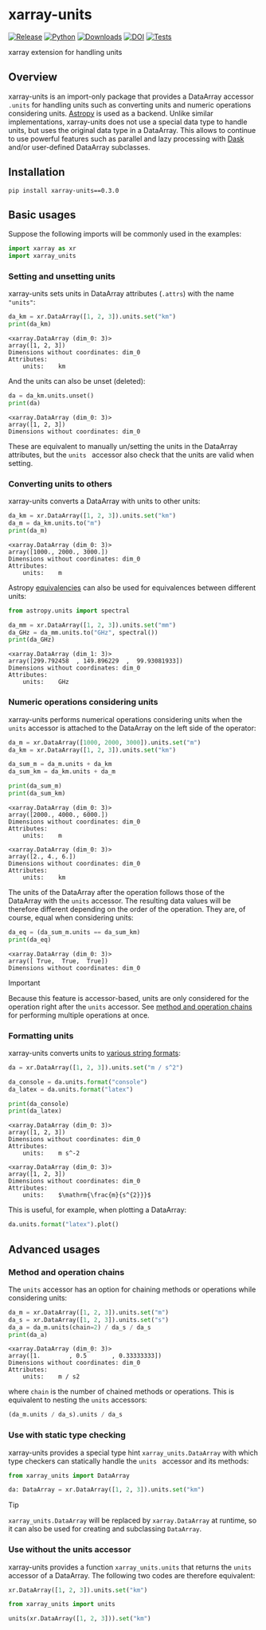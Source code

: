 # xarray-units

[![Release](https://img.shields.io/pypi/v/xarray-units?label=Release&color=cornflowerblue&style=flat-square)](https://pypi.org/project/xarray-units/)
[![Python](https://img.shields.io/pypi/pyversions/xarray-units?label=Python&color=cornflowerblue&style=flat-square)](https://pypi.org/project/xarray-units/)
[![Downloads](https://img.shields.io/pypi/dm/xarray-units?label=Downloads&color=cornflowerblue&style=flat-square)](https://pepy.tech/project/xarray-units)
[![DOI](https://img.shields.io/badge/DOI-10.5281/zenodo.10354517-cornflowerblue?style=flat-square)](https://doi.org/10.5281/zenodo.10354517)
[![Tests](https://img.shields.io/github/actions/workflow/status/astropenguin/xarray-units/tests.yaml?label=Tests&style=flat-square)](https://github.com/astropenguin/xarray-units/actions)

xarray extension for handling units

## Overview

xarray-units is an import-only package that provides a DataArray accessor `.units` for handling units such as converting units and numeric operations considering units.
[Astropy](https://www.astropy.org) is used as a backend.
Unlike similar implementations, xarray-units does not use a special data type to handle units, but uses the original data type in a DataArray.
This allows to continue to use powerful features such as parallel and lazy processing with [Dask](https://www.dask.org) and/or user-defined DataArray subclasses.

## Installation

```shell
pip install xarray-units==0.3.0
```

## Basic usages

Suppose the following imports will be commonly used in the examples:

```python
import xarray as xr
import xarray_units
```

### Setting and unsetting units

xarray-units sets units in DataArray attributes (`.attrs`) with the name `"units"`:

```python
da_km = xr.DataArray([1, 2, 3]).units.set("km")
print(da_km)
```

```
<xarray.DataArray (dim_0: 3)>
array([1, 2, 3])
Dimensions without coordinates: dim_0
Attributes:
    units:    km
```

And the units can also be unset (deleted):

```python
da = da_km.units.unset()
print(da)
```

```
<xarray.DataArray (dim_0: 3)>
array([1, 2, 3])
Dimensions without coordinates: dim_0
```

These are equivalent to manually un/setting the units in the DataArray attributes, but the `units ` accessor also check that the units are valid when setting.

### Converting units to others

xarray-units converts a DataArray with units to other units:

```python
da_km = xr.DataArray([1, 2, 3]).units.set("km")
da_m = da_km.units.to("m")
print(da_m)
```

```
<xarray.DataArray (dim_0: 3)>
array([1000., 2000., 3000.])
Dimensions without coordinates: dim_0
Attributes:
    units:    m
```

Astropy [equivalencies](https://docs.astropy.org/en/stable/units/equivalencies.html) can also be used for equivalences between different units:

```python
from astropy.units import spectral

da_mm = xr.DataArray([1, 2, 3]).units.set("mm")
da_GHz = da_mm.units.to("GHz", spectral())
print(da_GHz)
```

```
<xarray.DataArray (dim_1: 3)>
array([299.792458  , 149.896229  ,  99.93081933])
Dimensions without coordinates: dim_0
Attributes:
    units:    GHz
```

### Numeric operations considering units

xarray-units performs numerical operations considering units when the `units` accessor is attached to the DataArray on the left side of the operator:

```python
da_m = xr.DataArray([1000, 2000, 3000]).units.set("m")
da_km = xr.DataArray([1, 2, 3]).units.set("km")

da_sum_m = da_m.units + da_km
da_sum_km = da_km.units + da_m

print(da_sum_m)
print(da_sum_km)
```

```
<xarray.DataArray (dim_0: 3)>
array([2000., 4000., 6000.])
Dimensions without coordinates: dim_0
Attributes:
    units:    m

<xarray.DataArray (dim_0: 3)>
array([2., 4., 6.])
Dimensions without coordinates: dim_0
Attributes:
    units:    km
```

The units of the DataArray after the operation follows those of the DataArray with the `units` accessor.
The resulting data values will be therefore different depending on the order of the operation.
They are, of course, equal when considering units:

```python
da_eq = (da_sum_m.units == da_sum_km)
print(da_eq)
```

```
<xarray.DataArray (dim_0: 3)>
array([ True,  True,  True])
Dimensions without coordinates: dim_0
```

> [!IMPORTANT]
> Because this feature is accessor-based, units are only considered for the operation right after the `units` accessor.
> See [method and operation chains](#method-and-operation-chains) for performing multiple operations at once.

### Formatting units

xarray-units converts units to [various string formats](https://docs.astropy.org/en/stable/units/format.html):

```python
da = xr.DataArray([1, 2, 3]).units.set("m / s^2")

da_console = da.units.format("console")
da_latex = da.units.format("latex")

print(da_console)
print(da_latex)
```

```
<xarray.DataArray (dim_0: 3)>
array([1, 2, 3])
Dimensions without coordinates: dim_0
Attributes:
    units:    m s^-2

<xarray.DataArray (dim_0: 3)>
array([1, 2, 3])
Dimensions without coordinates: dim_0
Attributes:
    units:    $\mathrm{\frac{m}{s^{2}}}$
```

This is useful, for example, when plotting a DataArray:

```python
da.units.format("latex").plot()
```

## Advanced usages

### Method and operation chains

The `units` accessor has an option for chaining methods or operations while considering units:

```python
da_m = xr.DataArray([1, 2, 3]).units.set("m")
da_s = xr.DataArray([1, 2, 3]).units.set("s")
da_a = da_m.units(chain=2) / da_s / da_s
print(da_a)
```

```
<xarray.DataArray (dim_0: 3)>
array([1.        , 0.5       , 0.33333333])
Dimensions without coordinates: dim_0
Attributes:
    units:    m / s2
```

where `chain` is the number of chained methods or operations.
This is equivalent to nesting the `units` accessors:

```python
(da_m.units / da_s).units / da_s
```

### Use with static type checking

xarray-units provides a special type hint `xarray_units.DataArray` with which type checkers can statically handle the `units ` accessor and its methods:

```python
from xarray_units import DataArray

da: DataArray = xr.DataArray([1, 2, 3]).units.set("km")
```

> [!TIP]
> `xarray_units.DataArray` will be replaced by `xarray.DataArray` at runtime, so it can also be used for creating and subclassing `DataArray`.

### Use without the units accessor

xarray-units provides a function `xarray_units.units` that returns the `units` accessor of a DataArray.
The following two codes are therefore equivalent:

```python
xr.DataArray([1, 2, 3]).units.set("km")
```

```python
from xarray_units import units

units(xr.DataArray([1, 2, 3])).set("km")
```
